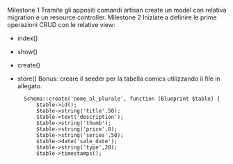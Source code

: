 Milestone 1
Tramite gli appositi comandi artisan create un model con relativa migration e un resource controller.
Milestone 2
Iniziate a definire le prime operazioni CRUD con le relative view:
- index()
- show()
- create()
- store()
Bonus: creare il seeder per la tabella comics utilizzando il file in allegato.


        Schema::create('nome_al_plurale', function (Blueprint $table) {
            $table->id();
            $table->string('title',50);
            $table->text('description');
            $table->string('thumb');
            $table->string('price',8);
            $table->string('series',50);
            $table->date('sale_date');
            $table->string('type',20);
            $table->timestamps();